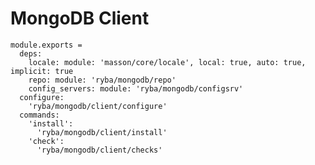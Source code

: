 
# MongoDB Client

    module.exports =
      deps:
        locale: module: 'masson/core/locale', local: true, auto: true, implicit: true
        repo: module: 'ryba/mongodb/repo'
        config_servers: module: 'ryba/mongodb/configsrv'
      configure:
        'ryba/mongodb/client/configure'
      commands:
        'install':
          'ryba/mongodb/client/install'
        'check':
          'ryba/mongodb/client/checks'
